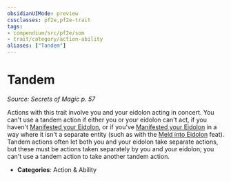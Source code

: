 ```yaml
---
obsidianUIMode: preview
cssclasses: pf2e,pf2e-trait
tags:
- compendium/src/pf2e/som
- trait/category/action-ability
aliases: ["Tandem"]
---
```

# Tandem  
*Source: Secrets of Magic p. 57*  

Actions with this trait involve you and your eidolon acting in concert. You can't use a tandem action if either you or your eidolon can't act, if you haven't [Manifested your Eidolon](rules/actions/manifest-eidolon-som.md), or if you've [Manifested your Eidolon](rules/actions/manifest-eidolon-som.md) in a way where it isn't a separate entity (such as with the [Meld into Eidolon](compendium/feats/meld-into-eidolon-som.md) feat). Tandem actions often let both you and your eidolon take separate actions, but these must be actions taken separately by you and your eidolon; you can't use a tandem action to take another tandem action.

- **Categories**: Action & Ability